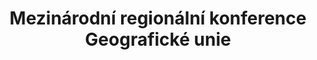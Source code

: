 ﻿---
title: "Mezinárodní regionální konference Geografické unie"
details: V roce 1994, ještě jako ředitel Odboru pro styk s veřejností Ministerstva životního prostředí jsem se podílel na  organizaci a propagaci Mezinárodní regionální konference Geografické unie  (srpen 1994), kdy přiložené pozvání z dubna 1994 upozorňuje na  důležitost vzdělávacích aktivit v oblasti ochrany životního prostředí.
year: 1994
attachments: assets\uploads\mzp-etapa-1990-1994-Transition-1.pdf
tag: how-we-were
---
